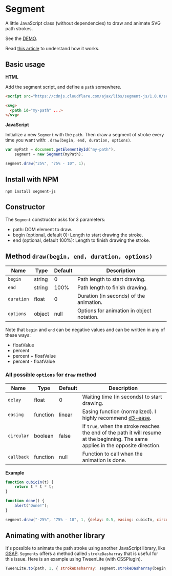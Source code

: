 # Segment

A little JavaScript class (without dependencies) to draw and animate SVG path strokes.

See the [DEMO](http://lmgonzalves.github.io/segment).

Read [this article](http://lmgonzalves.github.io/2015/10/26/animating-svg-path-segments/) to understand how it works.

## Basic usage

**HTML**

Add the segment script, and define a `path` somewhere.

```html
<script src="https://cdnjs.cloudflare.com/ajax/libs/segment-js/1.0.0/segment.js"></script>

<svg>
  <path id="my-path" ...>
</svg>
```

**JavaScript**

Initialize a new `Segment` with the `path`. Then draw a segment of stroke every time you want with: `.draw(begin, end, duration, options)`.

```js
var myPath = document.getElementById("my-path"),
    segment = new Segment(myPath);

segment.draw("25%", "75% - 10", 1);
```

## Install with NPM

```
npm install segment-js
```

## Constructor

The `Segment` constructor asks for 3 parameters:

- path: DOM element to draw.
- begin (optional, default 0): Length to start drawing the stroke.
- end (optional, default 100%): Length to finish drawing the stroke.

## Method `draw(begin, end, duration, options)`

| Name       | Type     | Default | Description |
|------------|----------|---------|-------------|
|`begin`     | string   | 0       | Path length to start drawing. |
|`end`       | string   | 100%    | Path length to finish drawing. |
|`duration`  | float    | 0       | Duration (in seconds) of the animation. |
|`options`   | object   | null    | Options for animation in object notation. |

Note that `begin` and `end` can be negative values and can be written in any of these ways:

- floatValue
- percent
- percent + floatValue
- percent - floatValue

### All possible `options` for `draw` method

| Name       | Type     | Default | Description |
|------------|----------|---------|-------------|
|`delay`     | float    | 0       | Waiting time (in seconds) to start drawing. |
|`easing`    | function | linear  | Easing function (normalized). I highly recommend [d3-ease](https://github.com/d3/d3-ease). |
|`circular`  | boolean  | false   | If `true`, when the stroke reaches the end of the path it will resume at the beginning. The same applies in the opposite direction. |
|`callback`  | function | null    | Function to call when the animation is done. |

**Example**

```js
function cubicIn(t) {
    return t * t * t;
}

function done() {
    alert("Done!");
}

segment.draw("-25%", "75% - 10", 1, {delay: 0.5, easing: cubicIn, circular: true, callback: done});
```

## Animating with another library

It's possible to animate the path stroke using another JavaScript library, like [GSAP](http://greensock.com/gsap). `Segments` offers a method called `strokeDasharray` that is useful for this issue.
Here is an example using TweenLite (with CSSPlugin).

```js
TweenLite.to(path, 1, { strokeDasharray: segment.strokeDasharray(begin, end) });
```
